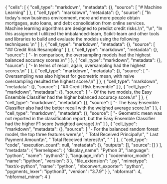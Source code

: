 {
 "cells": [
  {
   "cell_type": "markdown",
   "metadata": {},
   "source": [
    "# Machine Learning"
   ]
  },
  {
   "cell_type": "markdown",
   "metadata": {},
   "source": [
    "In today's new business environment, more and more people obtain mortgages, auto loans, and debt consolidation from online services. Machine learning algorithms are designed to predict credit risks.\n",
    "\n",
    "In this assignment I utilized the imbalanced-learn, Scikit-learn and other tools and libraries to build and evaluate the models using the following techniques: \n"
   ]
  },
  {
   "cell_type": "markdown",
   "metadata": {},
   "source": [
    "## Credit Risk Resampling"
   ]
  },
  {
   "cell_type": "markdown",
   "metadata": {},
   "source": [
    "- In comparison, the oversampling models had the highest balanced accuracy scores.\n"
   ]
  },
  {
   "cell_type": "markdown",
   "metadata": {},
   "source": [
    "- In terms of recall, again, oversampling had the highest scores.\n"
   ]
  },
  {
   "cell_type": "markdown",
   "metadata": {},
   "source": [
    "- Oversampling was also highest for geometric mean, with naive oversampling resulted the highest score.\n"
   ]
  },
  {
   "cell_type": "markdown",
   "metadata": {},
   "source": [
    "## Credit Risk Ensemble"
   ]
  },
  {
   "cell_type": "markdown",
   "metadata": {},
   "source": [
    "- Of the two models, the Easy Ensemble Classifier had the higher balanced accuracy score.\n"
   ]
  },
  {
   "cell_type": "markdown",
   "metadata": {},
   "source": [
    "- The Easy Ensemble Classifier also had the better recall with the weighed average score.\n"
   ]
  },
  {
   "cell_type": "markdown",
   "metadata": {},
   "source": [
    "- Geometric mean was not reported in the classification report, but the Easy Ensemble Classifier had the higher F1 score (weighted average).\n"
   ]
  },
  {
   "cell_type": "markdown",
   "metadata": {},
   "source": [
    "- For the balanced random forest model, the top three features were:\n",
    "    Total Received Principal\n",
    "    Last Payment Amount\n",
    "    Total Received Interest\n",
    "    "
   ]
  },
  {
   "cell_type": "code",
   "execution_count": null,
   "metadata": {},
   "outputs": [],
   "source": []
  }
 ],
 "metadata": {
  "kernelspec": {
   "display_name": "Python 3",
   "language": "python",
   "name": "python3"
  },
  "language_info": {
   "codemirror_mode": {
    "name": "ipython",
    "version": 3
   },
   "file_extension": ".py",
   "mimetype": "text/x-python",
   "name": "python",
   "nbconvert_exporter": "python",
   "pygments_lexer": "ipython3",
   "version": "3.7.9"
  }
 },
 "nbformat": 4,
 "nbformat_minor": 4
}

